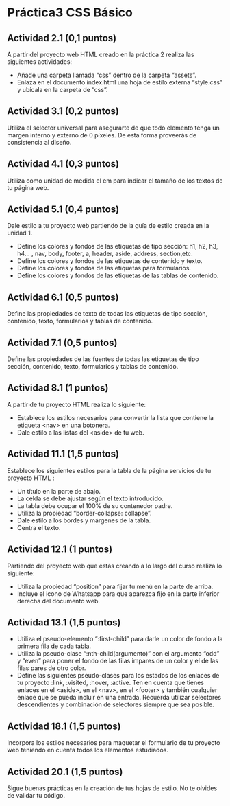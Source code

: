 # Práctica3 CSS Básico

## Actividad 2.1 (0,1 puntos)
A partir del proyecto web HTML creado en la práctica 2 realiza las siguientes actividades:
 -	Añade una carpeta llamada “css” dentro de la carpeta “assets”.
 -	Enlaza en el documento index.html una hoja de estilo externa “style.css” y ubícala en la carpeta de “css”.

## Actividad 3.1 (0,2 puntos) 
 Utiliza el selector universal para asegurarte de que todo elemento tenga un margen interno y externo de 0 píxeles. De esta forma proveerás de consistencia al diseño.

## Actividad 4.1 (0,3 puntos)
 Utiliza como unidad de medida el em para indicar el tamaño de los textos de tu página web.

## Actividad 5.1 (0,4 puntos)
 Dale estilo a tu proyecto web partiendo de la guía de estilo creada en la unidad 1. 
 -	Define los colores y fondos de las etiquetas de tipo sección: h1, h2, h3, h4... , nav, body, footer, a, header, aside, address, section,etc.
 -	Define los colores y fondos de las etiquetas de contenido y texto.
 -	Define los colores y fondos de las etiquetas para formularios.
 -	Define los colores y fondos de las etiquetas de las tablas de contenido.

## Actividad 6.1 (0,5 puntos)
 Define las propiedades de texto de todas las etiquetas de tipo sección, contenido, texto, formularios y tablas de contenido.
		 	 	 		
## Actividad 7.1 (0,5 puntos)
 Define las propiedades de las fuentes de todas las etiquetas de tipo sección, contenido, texto, formularios y tablas de contenido.

## Actividad 8.1 (1 puntos)
 A partir de tu proyecto HTML realiza lo siguiente:
 -	Establece los estilos necesarios para convertir la lista que contiene la etiqueta \<nav\> en una botonera.
 -	Dale estilo a las listas del \<aside\> de tu web.

## Actividad 11.1 (1,5 puntos)
 Establece los siguientes estilos para la tabla de la página servicios de tu proyecto HTML :
 -	Un título en la parte de abajo.
 -	La celda se debe ajustar según el texto introducido.
 -	La tabla debe ocupar el 100% de su contenedor padre.
 -	Utiliza la propiedad “border-collapse: collapse”.
 -	Dale estilo a los bordes y márgenes de la tabla.
 -	Centra el texto.

## Actividad 12.1 (1 puntos)
 Partiendo del proyecto web que estás creando a lo largo del curso realiza lo siguiente:
 -	Utiliza la propiedad “position” para fijar tu menú en la parte de arriba.
 -	Incluye el icono de Whatsapp para que aparezca fijo en la parte inferior derecha del documento web.

## Actividad 13.1 (1,5 puntos)
 -	Utiliza el pseudo-elemento “:first-child” para darle un color de fondo a la primera fila de cada tabla.
 -	Utiliza la pseudo-clase “:nth-child(argumento)” con el argumento “odd” y “even” para poner el fondo de las filas impares de un color y el de las filas pares de otro color.
 -	Define las siguientes pseudo-clases para los estados de los enlaces de tu proyecto :link, :visited, :hover, :active. Ten en cuenta que tienes enlaces en el \<aside\>, en el  \<nav\>, en el \<footer\> y también cualquier enlace que se pueda incluir en una entrada. Recuerda utilizar selectores descendientes y combinación de selectores siempre que sea   posible.

## Actividad 18.1 (1,5 puntos)
 Incorpora los estilos necesarios para maquetar el formulario de tu proyecto web teniendo en cuenta todos los elementos estudiados.

## Actividad 20.1 (1,5 puntos)
 Sigue buenas prácticas en la creación de tus hojas de estilo. No te olvides de validar tu código.


